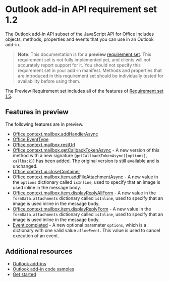 # Outlook add-in API requirement set 1.2

The Outlook add-in API subset of the JavaScript API for Office includes objects, methods, properties and events that you can use in an Outlook add-in.

> **Note**: This documentation is for a **preview** [requirement set](tutorial-api-requirement-sets.html). This requirement set is not fully implemented yet, and clients will not accurately report support for it. You should not specify this requirement set in your add-in manifest. Methods and properties that are introduced in this requirement set should be individually tested for availability before using them.

The Preview Requirement set includes all of the features of [Requirement set 1.5](../1.5/index.md). 

## Features in preview

The following features are in preview.

- [Office.context.mailbox.addHandlerAsync](Office.context.mailbox.md#addHandlerAsync)
- [Office.EventType](Office.md#EventType)
- [Office.context.mailbox.restUrl](Office.context.mailbox.md#restUrl)
- [Office.context.mailbox.getCallbackTokenAsync](Office.context.mailbox.md#getCallbackTokenAsync) - A new version of this method with a new signature (`getCallbackTokenAsync([options], callback)`) has been added. The original version is still available and is unchanged.
- [Office.context.ui.closeContainer](Office.context.ui.md#closeContainer)
- [Office.context.mailbox.item.addFileAttachmentAsync](Office.context.mailbox.item.md#addFileAttachmentAsync) - A new value in the `options` dictionary called `isInline`, used to specify that an image is used inline in the message body.
- [Office.context.mailbox.item.displayReplyAllForm](Office.context.mailbox.item.md#displayReplyAllForm) - A new value in the `formData.attachments` dictionary called `isInline`, used to specify that an image is used inline in the message body.
- [Office.context.mailbox.item.displayReplyForm](Office.context.mailbox.item.md#displayReplyForm) - A new value in the `formData.attachments` dictionary called `isInline`, used to specify that an image is used inline in the message body.
- [Event.completed](Event.md#completed) - A new optional parameter `options`, which is a dictionary with one valid value `allowEvent`. This value is used to cancel execution of an event.

## Additional resources

- [Outlook add-ins](../../docs/outlook/outlook-add-ins.md)
- [Outlook add-in code samples](https://dev.outlook.com/MailAppsGettingStarted/Samples)
- [Get started](https://dev.outlook.com/MailAppsGettingStarted/GetStarted)
